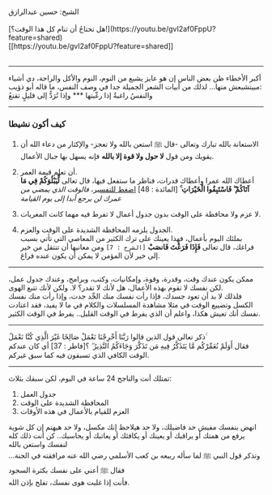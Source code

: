 <br>
الشيخ: حسين عبدالرازق
<br><br>
[هل تحتاجُ أن تنام كل هذا الوقت؟!](https://youtu.be/gvI2af0FppU?feature=shared)
<br>
[[https://youtu.be/gvI2af0FppU?feature=shared]]
<br>
<br>

---
أكبر الأخطاء ظن بعض الناس إن هو عايز يشبع من النوم، النوم والأكل والراحة، دي أشياء مبيتشبعش منها… لذلك من أبيات الشعر الجميلة جدا في وصف النفس، ما قاله أبو ذؤيب:  
والنفسُ راغبةٌ إذا رغّبتها *** وإذا تُرَدُّ إلى قليلٍ تقنعُ  

---
### كيف أكون نشيطا

1. الاستعانة بالله تبارك وتعالى -قال ﷺ استعن بالله ولا تعجز-
   والإكثار من دعاء الله أن يقويك ومن قول **لا حول ولا قوة إلا بالله** فإنه يسهل بها جبال الأعمال.
   
2. أن تعلم قيمة العمر.  
    أعطاك الله عمرا وأعطاك قدرات، فناظر ما ستفعل فيها، قال تعالى **لِّيَبْلُوَكُمْ فِي مَا آتَاكُمْ ۖ فَاسْتَبِقُوا الْخَيْرَاتِ ۚ** [المائدة : 48] [اضغط للتفسير](https://quran.ksu.edu.sa/tafseer/katheer/sura5-aya48.html)،  _فالوقت الذي يمضي من عمرك لن يرجع أبدا إلى يوم القيامة_
    
3. لا عزم ولا محافظة على الوقت بدون جدول أعمال لا تفرط فيه مهما كانت المغريات.
   
4. الجدول يلزمه المحافظة الشديدة على الوقت والعزم.  
    بملئك اليوم بأعمال، فهذا يعينك على ترك الكثير من المعاصي التي تأتي بسبب فراغك، قال تعالى **فَإِذَا فَرَغْتَ فَانصَبْ** `[الشرح : 7]` ومن معانيها أن تنتقل من خير إلى خير لأن المؤمن لا يمكن أن يكون عنده فراغ.

---

ممكن يكون عندك وقت، وقدرة، وقوة، وإمكانيات، وكتب، وبرامج، وعندك جدول عمل، لكن نفسك لا تقوم بهذه الأعمال، هل لأنك لا تقدر؟ لا. ولكن لأنك تتبع الهوى.  
فلذلك لا بد أن تعود جسدك، فإذا رأت نفسك منك الجِّد جدت، وإذا رأت منك نفسك الكسل وتضييع الوقت في مثلا مشاهدة المسلسلات والكلام في ما لا يفيد، فقد اعتادت نفسك أنك تعيش هكذا، واعلم أن الذي يفرط في الوقت القليل.. يفرط في الوقت الكثير.  

---
  
ذكر تعالى قول الذين قالوا رَبَّنَا أَخْرِجْنَا نَعْمَلْ صَالِحًا غَيْرَ الَّذِي كُنَّا نَعْمَلُ ۚ  
فقال أَوَلَمْ نُعَمِّرْكُم مَّا يَتَذَكَّرُ فِيهِ مَن تَذَكَّرَ وَجَاءَكُمُ النَّذِيرُ ۖ ؟[فاطر : 37] أي كان عندكم الوقت الكافي الذي تسبقون فيه كما سبق غيركم.  


---

تمتلك أنت والناجح 24 ساعة في اليوم، لكن سبقك بثلاث:  
1. جدول العمل  
2. المحافظة الشديدة على الوقت  
3. العزم للقيام بالأعمال في هذه الأوقات  
  
انهض بنفسك مفيش حد فاضيلك، ولا حد هيلاحظ إنك مكسل، ولا حد هيهتم إن كل شوية يرفع من همتك أو يراقبك أو يعينك أو يكافئك أو يعاتبك أو يحاسبك.. كن أنت ذلك كله لنفسك واستعن بالله  
وتذكر قول النبي ﷺ لما سأله ربيعه بن كعب الأسلمي رضي الله عنه مرافقته في الجنة… فقال ﷺ أعني على نفسك بكثرة السجود  
فأنت إذا غلبت هوى نفسك، تفلح بإذن الله.